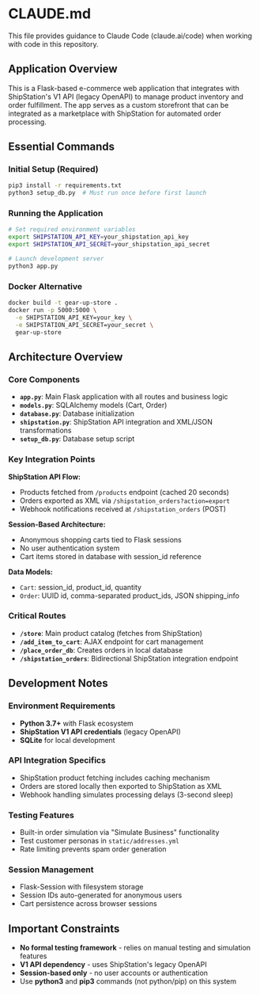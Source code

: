 # CLAUDE.md

This file provides guidance to Claude Code (claude.ai/code) when working with code in this repository.

## Application Overview

This is a Flask-based e-commerce web application that integrates with ShipStation's V1 API (legacy OpenAPI) to manage product inventory and order fulfillment. The app serves as a custom storefront that can be integrated as a marketplace with ShipStation for automated order processing.

## Essential Commands

### Initial Setup (Required)
```bash
pip3 install -r requirements.txt
python3 setup_db.py  # Must run once before first launch
```

### Running the Application
```bash
# Set required environment variables
export SHIPSTATION_API_KEY=your_shipstation_api_key
export SHIPSTATION_API_SECRET=your_shipstation_api_secret

# Launch development server
python3 app.py
```

### Docker Alternative
```bash
docker build -t gear-up-store .
docker run -p 5000:5000 \
  -e SHIPSTATION_API_KEY=your_key \
  -e SHIPSTATION_API_SECRET=your_secret \
  gear-up-store
```

## Architecture Overview

### Core Components
- **`app.py`**: Main Flask application with all routes and business logic
- **`models.py`**: SQLAlchemy models (Cart, Order) 
- **`database.py`**: Database initialization
- **`shipstation.py`**: ShipStation API integration and XML/JSON transformations
- **`setup_db.py`**: Database setup script

### Key Integration Points

**ShipStation API Flow:**
- Products fetched from `/products` endpoint (cached 20 seconds)
- Orders exported as XML via `/shipstation_orders?action=export` 
- Webhook notifications received at `/shipstation_orders` (POST)

**Session-Based Architecture:**
- Anonymous shopping carts tied to Flask sessions
- No user authentication system
- Cart items stored in database with session_id reference

**Data Models:**
- `Cart`: session_id, product_id, quantity
- `Order`: UUID id, comma-separated product_ids, JSON shipping_info

### Critical Routes

- **`/store`**: Main product catalog (fetches from ShipStation)
- **`/add_item_to_cart`**: AJAX endpoint for cart management
- **`/place_order_db`**: Creates orders in local database
- **`/shipstation_orders`**: Bidirectional ShipStation integration endpoint

## Development Notes

### Environment Requirements
- **Python 3.7+** with Flask ecosystem
- **ShipStation V1 API credentials** (legacy OpenAPI)
- **SQLite** for local development

### API Integration Specifics
- ShipStation product fetching includes caching mechanism
- Orders are stored locally then exported to ShipStation as XML
- Webhook handling simulates processing delays (3-second sleep)

### Testing Features
- Built-in order simulation via "Simulate Business" functionality
- Test customer personas in `static/addresses.yml`
- Rate limiting prevents spam order generation

### Session Management
- Flask-Session with filesystem storage
- Session IDs auto-generated for anonymous users
- Cart persistence across browser sessions

## Important Constraints

- **No formal testing framework** - relies on manual testing and simulation features
- **V1 API dependency** - uses ShipStation's legacy OpenAPI
- **Session-based only** - no user accounts or authentication
- Use **python3** and **pip3** commands (not python/pip) on this system
